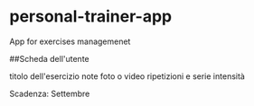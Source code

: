 # personal-trainer-app
App for exercises managemenet

##Scheda dell'utente

titolo dell'esercizio
note
foto o video
ripetizioni e serie
intensità

Scadenza: Settembre
